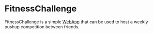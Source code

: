 # FitnessChallenge
FitnessChallenge is a simple [WebApp](DanielEtaat.github.io/FitnessChallenge/index.html) that can be used to host a weekly pushup competition between friends.

